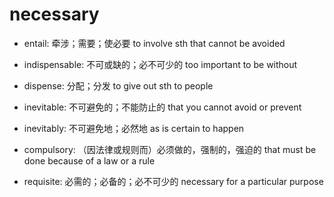 # necessary

- entail: 牵涉；需要；使必要 to involve sth that cannot be avoided
- indispensable: 不可或缺的；必不可少的 too important to be without
- dispense: 分配；分发 to give out sth to people

- inevitable: 不可避免的；不能防止的 that you cannot avoid or prevent
- inevitably: 不可避免地；必然地 as is certain to happen


- compulsory: （因法律或规则而）必须做的，强制的，强迫的 that must be done because of a law or a rule

- requisite: 必需的；必备的；必不可少的 necessary for a particular purpose
